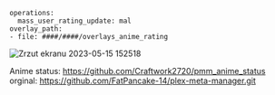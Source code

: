 
    operations:
      mass_user_rating_update: mal
    overlay_path:
    - file: ####/####/overlays_anime_rating
      
      
![Zrzut ekranu 2023-05-15 152518](https://github.com/Craftwork2720/pmm_anime_rating/assets/130354761/37f150a1-01e8-4521-b8a1-650e1b7c8e9b)

Anime status: https://github.com/Craftwork2720/pmm_anime_status
orginal: https://github.com/FatPancake-14/plex-meta-manager.git
